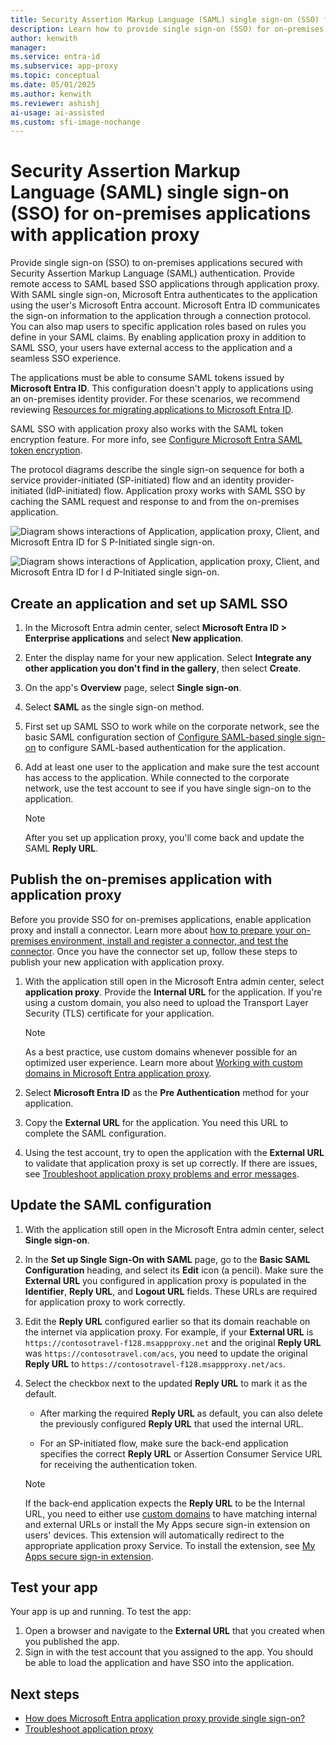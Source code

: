 ```yaml
---
title: Security Assertion Markup Language (SAML) single sign-on (SSO) for on-premises apps with Microsoft Entra application proxy
description: Learn how to provide single sign-on (SSO) for on-premises applications that are secured with Security Assertion Markup Language (SAML) authentication. Provide remote access to on-premises apps with application proxy.
author: kenwith
manager: 
ms.service: entra-id
ms.subservice: app-proxy
ms.topic: conceptual
ms.date: 05/01/2025
ms.author: kenwith
ms.reviewer: ashishj
ai-usage: ai-assisted
ms.custom: sfi-image-nochange
---
```


# Security Assertion Markup Language (SAML) single sign-on (SSO) for on-premises applications with application proxy

Provide single sign-on (SSO) to on-premises applications secured with Security Assertion Markup Language (SAML) authentication. Provide remote access to SAML based SSO applications through application proxy. With SAML single sign-on, Microsoft Entra authenticates to the application using the user's Microsoft Entra account. Microsoft Entra ID communicates the sign-on information to the application through a connection protocol. You can also map users to specific application roles based on rules you define in your SAML claims. By enabling application proxy in addition to SAML SSO, your users have external access to the application and a seamless SSO experience.

The applications must be able to consume SAML tokens issued by **Microsoft Entra ID**. 
This configuration doesn't apply to applications using an on-premises identity provider. For these scenarios, we recommend reviewing [Resources for migrating applications to Microsoft Entra ID](~/identity/enterprise-apps/migration-resources.md).

SAML SSO with application proxy also works with the SAML token encryption feature. For more info, see [Configure Microsoft Entra SAML token encryption](~/identity/enterprise-apps/howto-saml-token-encryption.md).

The protocol diagrams describe the single sign-on sequence for both a service provider-initiated (SP-initiated) flow and an identity provider-initiated (IdP-initiated) flow. Application proxy works with SAML SSO by caching the SAML request and response to and from the on-premises application.

  ![Diagram shows interactions of Application, application proxy, Client, and Microsoft Entra ID for S P-Initiated single sign-on.](./media/application-proxy-configure-single-sign-on-on-premises-apps/saml-sp-initiated-flow.png)

  ![Diagram shows interactions of Application, application proxy, Client, and Microsoft Entra ID for I d P-Initiated single sign-on.](./media/application-proxy-configure-single-sign-on-on-premises-apps/saml-idp-initiated-flow.png)

## Create an application and set up SAML SSO

1. In the Microsoft Entra admin center, select **Microsoft Entra ID > Enterprise applications** and select **New application**.

2. Enter the display name for your new application. Select **Integrate any other application you don't find in the gallery**, then select **Create**.

3. On the app's **Overview** page, select **Single sign-on**.

4. Select **SAML** as the single sign-on method.

5. First set up SAML SSO to work while on the corporate network, see the basic SAML configuration section of [Configure SAML-based single sign-on](~/identity-platform/single-sign-on-saml-protocol.md) to configure SAML-based authentication for the application.

6. Add at least one user to the application and make sure the test account has access to the application. While connected to the corporate network, use the test account to see if you have single sign-on to the application. 

   > [!NOTE]
   > After you set up application proxy, you'll come back and update the SAML **Reply URL**.

## Publish the on-premises application with application proxy

Before you provide SSO for on-premises applications, enable application proxy and install a connector. Learn more about [how to prepare your on-premises environment, install and register a connector, and test the connector](application-proxy-add-on-premises-application.md). Once you have the connector set up, follow these steps to publish your new application with application proxy.

1. With the application still open in the Microsoft Entra admin center, select **application proxy**. Provide the **Internal URL** for the application. If you're using a custom domain, you also need to upload the Transport Layer Security (TLS) certificate for your application. 
   > [!NOTE]
   > As a best practice, use custom domains whenever possible for an optimized user experience. Learn more about [Working with custom domains in Microsoft Entra application proxy](how-to-configure-custom-domain.md).

2. Select **Microsoft Entra ID** as the **Pre Authentication** method for your application.

3. Copy the **External URL** for the application. You need this URL to complete the SAML configuration.

4. Using the test account, try to open the application with the **External URL** to validate that application proxy is set up correctly. If there are issues, see [Troubleshoot application proxy problems and error messages](application-proxy-troubleshoot.md).

## Update the SAML configuration

1. With the application still open in the Microsoft Entra admin center, select **Single sign-on**. 

2. In the **Set up Single Sign-On with SAML** page, go to the **Basic SAML Configuration** heading, and select its **Edit** icon (a pencil). Make sure the **External URL** you configured in application proxy is populated in the **Identifier**, **Reply URL**, and **Logout URL** fields. These URLs are required for application proxy to work correctly. 

3. Edit the **Reply URL** configured earlier so that its domain reachable on the internet via application proxy. For example, if your **External URL** is `https://contosotravel-f128.msappproxy.net` and the original **Reply URL** was `https://contosotravel.com/acs`, you need to update the original **Reply URL** to `https://contosotravel-f128.msappproxy.net/acs`.

4. Select the checkbox next to the updated **Reply URL** to mark it as the default.

   * After marking the required **Reply URL** as default, you can also delete the previously configured **Reply URL** that used the internal URL.

   * For an SP-initiated flow, make sure the back-end application specifies the correct **Reply URL** or Assertion Consumer Service URL for receiving the authentication token.

    > [!NOTE]
    > If the back-end application expects the **Reply URL** to be the Internal URL, you need to either use [custom domains](how-to-configure-custom-domain.md) to have matching internal and external URLs or install the My Apps secure sign-in extension on users' devices. This extension will automatically redirect to the appropriate application proxy Service. To install the extension, see [My Apps secure sign-in extension](https://support.microsoft.com/account-billing/sign-in-and-start-apps-from-the-my-apps-portal-2f3b1bae-0e5a-4a86-a33e-876fbd2a4510#download-and-install-the-my-apps-secure-sign-in-extension).
    
## Test your app

Your app is up and running. To test the app:

1. Open a browser and navigate to the **External URL** that you created when you published the app. 
1. Sign in with the test account that you assigned to the app. You should be able to load the application and have SSO into the application.

## Next steps

- [How does Microsoft Entra application proxy provide single sign-on?](~/identity/enterprise-apps/what-is-single-sign-on.md)
- [Troubleshoot application proxy](application-proxy-troubleshoot.md)

